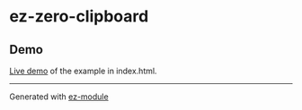 ez-zero-clipboard
==============

Demo
----

<a target="_blank" href="http://embed.plnkr.co/5kszuO/preview">Live demo</a> of the example in index.html.

***
Generated with <a href="http://github.com/jdewit/generator-ez-module">ez-module</a>

